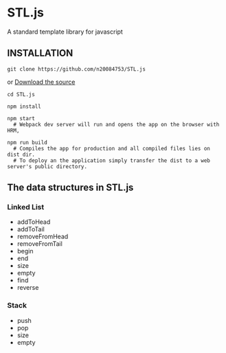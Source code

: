 # STL.js

A standard template library for javascript

## INSTALLATION
```shell
git clone https://github.com/n20084753/STL.js
```
or
[Download the source](https://github.com/n20084753/STL.js/archive/master.zip)

```shell
cd STL.js

npm install

npm start
  # Webpack dev server will run and opens the app on the browser with HRM,
  
npm run build
  # Compiles the app for production and all compiled files lies on dist dir.
  # To deploy an the application simply transfer the dist to a web server's public directory.
```

## The data structures in STL.js

### Linked List
* addToHead
* addToTail
* removeFromHead
* removeFromTail
* begin
* end
* size
* empty
* find
* reverse

### Stack
* push
* pop
* size
* empty
